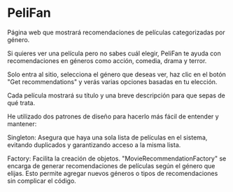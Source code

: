 # PeliFan
Página web que mostrará recomendaciones de películas categorizadas por género.

Si quieres ver una película pero no sabes cuál elegir, PeliFan te ayuda con recomendaciones en géneros como acción, comedia, drama y terror.

Solo entra al sitio, selecciona el género que deseas ver, haz clic en el botón "Get recommendations" y verás varias opciones basadas en tu elección.

Cada película mostrará su título y una breve descripción para que sepas de qué trata.

He utilizado dos patrones de diseño para hacerlo más fácil de entender y mantener:

Singleton: Asegura que haya una sola lista de películas en el sistema, evitando duplicados y garantizando acceso a la misma lista.

Factory: Facilita la creación de objetos. "MovieRecommendationFactory" se encarga de generar recomendaciones de películas según el género que elijas. Esto permite agregar nuevos géneros o tipos de recomendaciones sin complicar el código.